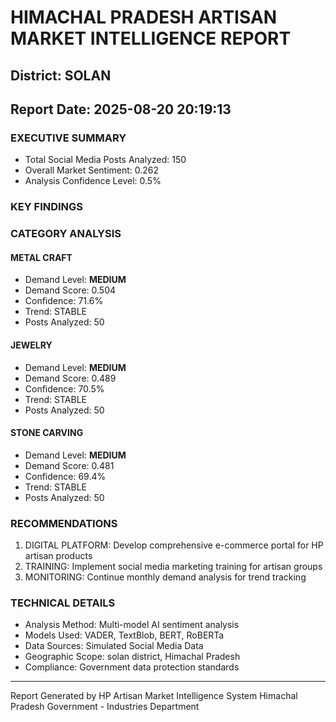 # HIMACHAL PRADESH ARTISAN MARKET INTELLIGENCE REPORT
## District: SOLAN
## Report Date: 2025-08-20 20:19:13

### EXECUTIVE SUMMARY
- Total Social Media Posts Analyzed: 150
- Overall Market Sentiment: 0.262
- Analysis Confidence Level: 0.5%

### KEY FINDINGS

### CATEGORY ANALYSIS

#### METAL CRAFT
- Demand Level: **MEDIUM**
- Demand Score: 0.504
- Confidence: 71.6%
- Trend: STABLE
- Posts Analyzed: 50

#### JEWELRY
- Demand Level: **MEDIUM**
- Demand Score: 0.489
- Confidence: 70.5%
- Trend: STABLE
- Posts Analyzed: 50

#### STONE CARVING
- Demand Level: **MEDIUM**
- Demand Score: 0.481
- Confidence: 69.4%
- Trend: STABLE
- Posts Analyzed: 50

### RECOMMENDATIONS
1. DIGITAL PLATFORM: Develop comprehensive e-commerce portal for HP artisan products
2. TRAINING: Implement social media marketing training for artisan groups
3. MONITORING: Continue monthly demand analysis for trend tracking

### TECHNICAL DETAILS
- Analysis Method: Multi-model AI sentiment analysis
- Models Used: VADER, TextBlob, BERT, RoBERTa
- Data Sources: Simulated Social Media Data
- Geographic Scope: solan district, Himachal Pradesh
- Compliance: Government data protection standards

---
Report Generated by HP Artisan Market Intelligence System
Himachal Pradesh Government - Industries Department
